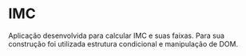 # IMC
Aplicação desenvolvida para calcular IMC e suas faixas. Para sua construção foi utilizada estrutura condicional e manipulação de DOM.
